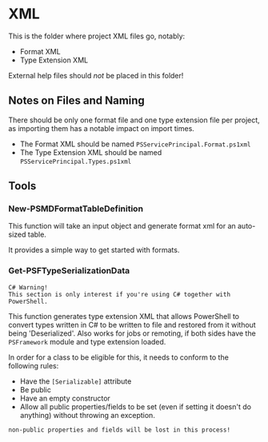﻿# XML

This is the folder where project XML files go, notably:

- Format XML
- Type Extension XML

External help files should _not_ be placed in this folder!

## Notes on Files and Naming

There should be only one format file and one type extension file per project, as importing them has a notable impact on import times.

- The Format XML should be named `PSServicePrincipal.Format.ps1xml`
- The Type Extension XML should be named `PSServicePrincipal.Types.ps1xml`

## Tools

### New-PSMDFormatTableDefinition

This function will take an input object and generate format xml for an auto-sized table.

It provides a simple way to get started with formats.

### Get-PSFTypeSerializationData

```
C# Warning!
This section is only interest if you're using C# together with PowerShell.
```

This function generates type extension XML that allows PowerShell to convert types written in C# to be written to file and restored from it without being 'Deserialized'. Also works for jobs or remoting, if both sides have the `PSFramework` module and type extension loaded.

In order for a class to be eligible for this, it needs to conform to the following rules:

- Have the `[Serializable]` attribute
- Be public
- Have an empty constructor
- Allow all public properties/fields to be set (even if setting it doesn't do anything) without throwing an exception.

```
non-public properties and fields will be lost in this process!
```